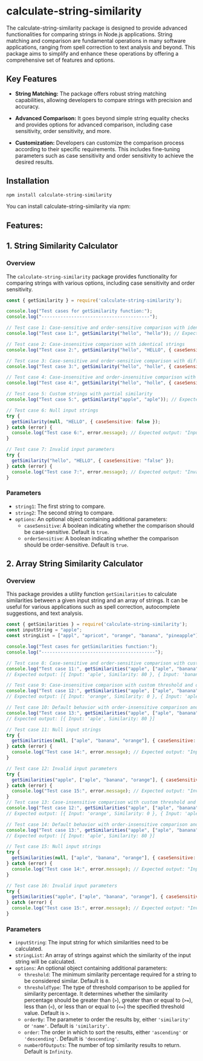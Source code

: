 # calculate-string-similarity
The calculate-string-similarity package is designed to provide advanced functionalities for comparing strings in Node.js applications. String matching and comparison are fundamental operations in many software applications, ranging from spell correction to text analysis and beyond. This package aims to simplify and enhance these operations by offering a comprehensive set of features and options.
## Key Features

- **String Matching:** The package offers robust string matching capabilities, allowing developers to compare strings with precision and accuracy.

- **Advanced Comparison:** It goes beyond simple string equality checks and provides options for advanced comparison, including case sensitivity, order sensitivity, and more.

- **Customization:** Developers can customize the comparison process according to their specific requirements. This includes fine-tuning parameters such as case sensitivity and order sensitivity to achieve the desired results.


## Installation
```bash
npm install calculate-string-similarity
```

You can install calculate-string-similarity via npm:

## Features:

## 1. String Similarity Calculator

### Overview

The `calculate-string-similarity` package provides functionality for comparing strings with various options, including case sensitivity and order sensitivity.

```javascript
const { getSimilarity } = require('calculate-string-similarity');

console.log("Test cases for getSimilarity function:");
console.log("----------------------------------------");

// Test case 1: Case-sensitive and order-sensitive comparison with identical strings
console.log("Test case 1:", getSimilarity("hello", "hello")); // Expected output: 100

// Test case 2: Case-insensitive comparison with identical strings
console.log("Test case 2:", getSimilarity("hello", "HELLO", { caseSensitive: false })); // Expected output: 100

// Test case 3: Case-sensitive and order-sensitive comparison with different strings
console.log("Test case 3:", getSimilarity("hello", "holle", { caseSensitive: true, orderSensitive: true })); // Expected output: 60

// Test case 4: Case-insensitive and order-insensitive comparison with partially different strings
console.log("Test case 4:", getSimilarity("hello", "holle", { caseSensitive: false, orderSensitive: false })); // Expected output: 100

// Test case 5: Custom strings with partial similarity
console.log("Test case 5:", getSimilarity("apple", "aple")); // Expected output: 80

// Test case 6: Null input strings
try {
  getSimilarity(null, "HELLO", { caseSensitive: false });
} catch (error) {
  console.log("Test case 6:", error.message); // Expected output: "Input strings are required."
}

// Test case 7: Invalid input parameters
try {
  getSimilarity("hello", "HELLO", { caseSensitive: "false" });
} catch (error) {
  console.log("Test case 7:", error.message); // Expected output: "Invalid input parameters."
}
```

### Parameters

- `string1`: The first string to compare.
- `string2`: The second string to compare.
- `options`: An optional object containing additional parameters:
  - `caseSensitive`: A boolean indicating whether the comparison should be case-sensitive. Default is `true`.
  - `orderSensitive`: A boolean indicating whether the comparison should be order-sensitive. Default is `true`.

## 2. Array String Similarity Calculator

### Overview

This package provides a utility function `getSimilarities` to calculate similarities between a given input string and an array of strings. It can be useful for various applications such as spell correction, autocomplete suggestions, and text analysis.

```javascript
const { getSimilarities } = require('calculate-string-similarity');
const inputString = "apple";
const stringList = ["appl", "apricot", "orange", "banana", "pineapple"];

console.log("Test cases for getSimilarities function:");
console.log("------------------------------------------");

// Test case 8: Case-sensitive and order-sensitive comparison with custom threshold and ordering
console.log("Test case 11:", getSimilarities("apple", ["aple", "banana", "orange"], { caseSensitive: true, orderSensitive: true, threshold: 30, thresholdType: '>=', orderBy: 'similarity', order: 'ascending', numberOfOutputs: 2 }));
// Expected output: [{ Input: 'aple', Similarity: 80 }, { Input: 'banana', Similarity: 0 }]

// Test case 9: Case-insensitive comparison with custom threshold and ordering
console.log("Test case 12:", getSimilarities("apple", ["aple", "banana", "orange"], { caseSensitive: false, threshold: 60, thresholdType: '<=', orderBy: 'string', order: 'descending' }));
// Expected output: [{ Input: 'orange', Similarity: 0 }, { Input: 'aple', Similarity: 80 }]

// Test case 10: Default behavior with order-insensitive comparison and custom threshold
console.log("Test case 13:", getSimilarities("apple", ["aple", "banana", "orange"], { orderSensitive: false, threshold: 70, thresholdType: '>' }));
// Expected output: [{ Input: 'aple', Similarity: 80 }]

// Test case 11: Null input strings
try {
  getSimilarities(null, ["aple", "banana", "orange"], { caseSensitive: false });
} catch (error) {
  console.log("Test case 14:", error.message); // Expected output: "Input strings are required."
}

// Test case 12: Invalid input parameters
try {
  getSimilarities("apple", ["aple", "banana", "orange"], { caseSensitive: "false" });
} catch (error) {
  console.log("Test case 15:", error.message); // Expected output: "Invalid input parameters."
}
// Test case 13: Case-insensitive comparison with custom threshold and ordering
console.log("Test case 12:", getSimilarities("apple", ["aple", "banana", "orange"], { caseSensitive: false, threshold: 60, thresholdType: '<=', orderBy: 'string', order: 'descending' }));
// Expected output: [{ Input: 'orange', Similarity: 0 }, { Input: 'aple', Similarity: 80 }]

// Test case 14: Default behavior with order-insensitive comparison and custom threshold
console.log("Test case 13:", getSimilarities("apple", ["aple", "banana", "orange"], { orderSensitive: false, threshold: 70, thresholdType: '>' }));
// Expected output: [{ Input: 'aple', Similarity: 80 }]

// Test case 15: Null input strings
try {
  getSimilarities(null, ["aple", "banana", "orange"], { caseSensitive: false });
} catch (error) {
  console.log("Test case 14:", error.message); // Expected output: "Input strings are required."
}

// Test case 16: Invalid input parameters
try {
  getSimilarities("apple", ["aple", "banana", "orange"], { caseSensitive: "false" });
} catch (error) {
  console.log("Test case 15:", error.message); // Expected output: "Invalid input parameters."
}
```

### Parameters

- `inputString`: The input string for which similarities need to be calculated.
- `stringList`: An array of strings against which the similarity of the input string will be calculated.
- `options`: An optional object containing additional parameters:
  - `threshold`: The minimum similarity percentage required for a string to be considered similar. Default is `0`.
  - `thresholdType`: The type of threshold comparison to be applied for similarity percentage. It determines whether the similarity percentage should be greater than (`>`), greater than or equal to (`>=`), less than (`<`), or less than or equal to (`<=`) the specified threshold value. Default is `>`.
  - `orderBy`: The parameter to order the results by, either `'similarity'` or `'name'`. Default is `'similarity'`.
  - `order`: The order in which to sort the results, either `'ascending'` or `'descending'`. Default is `'descending'`.
  - `numberOfOutputs`: The number of top similarity results to return. Default is `Infinity`.
```